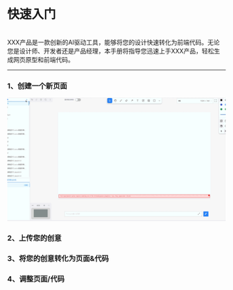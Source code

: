 # 快速入门

<br>XXX产品是一款创新的AI驱动工具，能够将您的设计快速转化为前端代码。无论您是设计师、开发者还是产品经理，本手册将指导您迅速上手XXX产品，轻松生成网页原型和前端代码。<br>

---
### 1、创建一个新页面
![](./assets/examples/Web/newpage.gif)
### 2、上传您的创意
### 3、将您的创意转化为页面&代码
### 4、调整页面/代码
